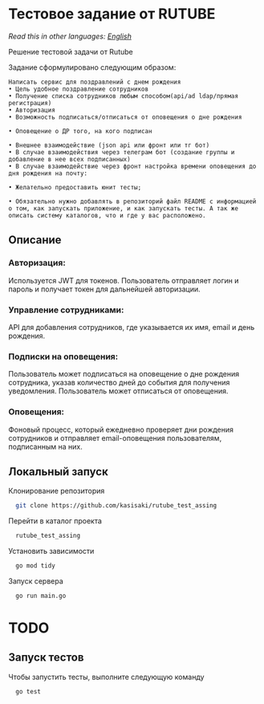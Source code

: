 
# Тестовое задание от RUTUBE

*Read this in other languages: [English](README.en.md)*

Решение тестовой задачи от Rutube

Задание сформулировано следующим образом:

```
Написать сервис для поздравлений с днем рождения
• Цель удобное поздравление сотрудников
• Получение списка сотрудников любым способом(api/ad ldap/прямая регистрация)
• Авторизация
• Возможность подписаться/отписаться от оповещения о дне рождения

• Оповещение о ДР того, на кого подписан

• Внешнее взаимодействие (json арi или фронт или тг бот)
• В случае взаимодействия через телеграм бот (создание группы и добавление в нее всех подписанных)
• В случае взаимодействие через фронт настройка времени оповещения до дня рождения на почту: 

• Желательно предоставить юнит тесты;

• Обязательно нужно добавлять в репозиторий файл README с информацией о том, как запускать приложение, и как запускать тесты. А так же описать систему каталогов, что и где у вас расположено.
```

## Описание
### Авторизация:

Используется JWT для токенов. Пользователь отправляет логин и пароль и получает токен для дальнейшей авторизации.
### Управление сотрудниками:

API для добавления сотрудников, где указывается их имя, email и день рождения.
### Подписки на оповещения:

Пользователь может подписаться на оповещение о дне рождения сотрудника, указав количество дней до события для получения уведомления.
Пользователь может отписаться от оповещения.
### Оповещения:

Фоновый процесс, который ежедневно проверяет дни рождения сотрудников и отправляет email-оповещения пользователям, подписанным на них.

## Локальный запуск

Клонирование репозитория

```bash
  git clone https://github.com/kasisaki/rutube_test_assing
```

Перейти в каталог проекта

```bash
  rutube_test_assing
```

Установить зависимости

```bash
  go mod tidy
```

Запуск сервера

```bash
  go run main.go
```

 # TODO
## Запуск тестов

Чтобы запустить тесты, выполните следующую команду

```bash
  go test
```

